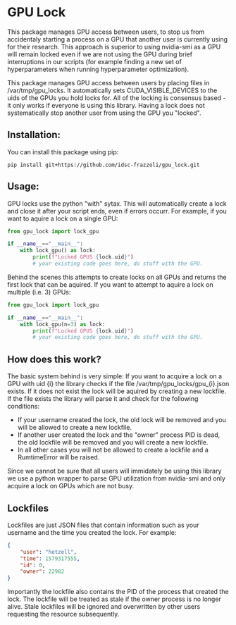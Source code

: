 # GPU Lock
This package manages GPU access between users, to stop us from accidentaly starting a process on a GPU that another user is currently using for their research. This approach is superior to using nvidia-smi as a GPU will remain locked even if we are not using the GPU during brief interruptions in our scripts (for example finding a new set of hyperparameters when running hyperparameter optimization). 

This package manages GPU access between users by placing files in /var/tmp/gpu_locks. It automatically sets CUDA_VISIBLE_DEVICES to the uids of the GPUs you hold locks for. All of the locking is consensus based - it only works if everyone is using this library. Having a lock does not systematically stop another user from using the GPU you "locked".

## Installation:
You can install this package using pip:
```shell
pip install git+https://github.com/idsc-frazzoli/gpu_lock.git
```

## Usage:
GPU locks use the python "with" sytax. This will automatically create a lock and close it after your script ends, even if errors occurr. For example, if you want to aquire a lock on a single GPU:
```python
from gpu_lock import lock_gpu

if __name__=="__main__":
    with lock_gpu() as lock:
        print(f"Locked GPUS {lock.uid}")
        # your existing code goes here, do stuff with the GPU.
```
Behind the scenes this attempts to create locks on all GPUs and returns the first lock that can be aquired.
If you want to attempt to aquire a lock on multiple (i.e. 3) GPUs:
```python
from gpu_lock import lock_gpu

if __name__=="__main__":
    with lock_gpu(n=3) as lock:
        print(f"Locked GPUS {lock.uid}")
        # your existing code goes here, do stuff with the GPU.
```

## How does this work?
The basic system behind is very simple: If you want to acquire a lock on a GPU with uid {i} the library checks if the file /var/tmp/gpu_locks/gpu_{i}.json exists. If it does not exist the lock will be aquired by creating a new lockfile. If the file exists the library will parse it and check for the following conditions:
- If your username created the lock, the old lock will be removed and you will be allowed to create a new lockfile.
- If another user created the lock and the "owner" process PID is dead, the old lockfile will be removed and you will create a new lockfile.
- In all other cases you will not be allowed to create a lockfile and a RumtimeError will be raised.

Since we cannot be sure that all users will immidately be using this library we use a python wrapper to parse GPU utilization from nvidia-smi and only acquire a lock on GPUs which are not busy.

## Lockfiles
Lockfiles are just JSON files that contain information such as your username and the time you created the lock. For example:
``` json
{
    "user": "hetzell", 
    "time": 1579317555, 
    "id": 0, 
    "owner": 22982
}
```
Importantly the lockfile also contains the PID of the process that created the lock. The lockfile will be treated as stale if the owner process is no longer alive. Stale lockfiles will be ignored and overwritten by other users requesting the resource subsequently.
